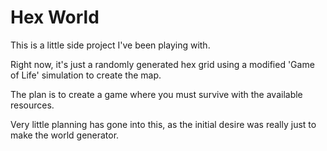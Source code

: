 # Hex World

This is a little side project I've been playing with.

Right now, it's just a randomly generated hex grid using a modified 'Game of Life' simulation to create the map.

The plan is to create a game where you must survive with the available resources.

Very little planning has gone into this, as the initial desire was really just to make the world generator.
